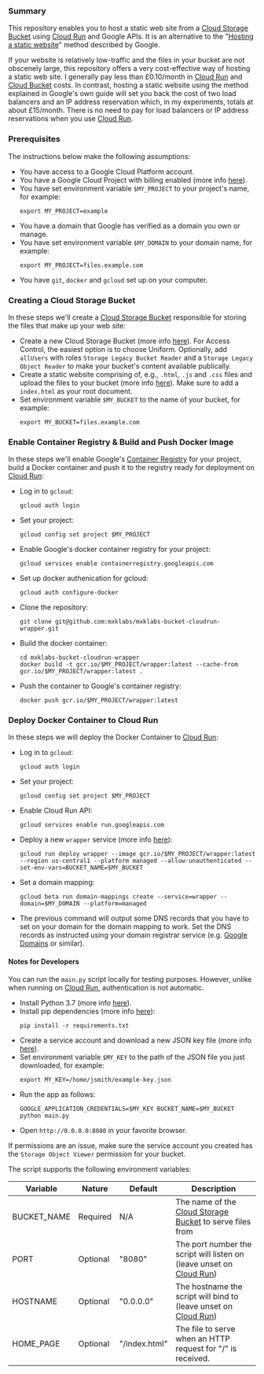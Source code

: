 ### Summary

This repository enables you to host a static web site from a [Cloud Storage Bucket](https://cloud.google.com/storage/) using [Cloud Run](https://cloud.google.com/compute/cloud-run) and Google APIs. It is an alternative to the "[Hosting a static website]([tutorials](https://cloud.google.com/storage/docs/hosting-static-website))" method described by Google.

If your website is relatively low-traffic and the files in your bucket are not obscenely large, this repository offers a very cost-effective way of hosting a static web site. I generally pay less than £0.10/month in [Cloud Run](https://cloud.google.com/compute/cloud-run) and [Cloud Bucket](https://cloud.google.com/storage/docs/creating-buckets) costs. In contrast, hosting a static website using the method explained in Google's own guide will set you back the cost of two load balancers and an IP address reservation which, in my experiments, totals at about £15/month. There is no need to pay for load balancers or IP address reservations when you use [Cloud Run](https://cloud.google.com/compute/cloud-run).

### Prerequisites

The instructions below make the following assumptions:

* You have access to a Google Cloud Platform account.
* You have a Google Cloud Project with billing enabled (more info [here](https://cloud.google.com/billing/docs/how-to/modify-project)). 
* You have set environment variable `$MY_PROJECT` to your project's name, for example:
  ```
  export MY_PROJECT=example
  ```
* You have a domain that Google has verified as a domain you own or manage.
* You have set environment variable `$MY_DOMAIN` to your domain name, for example:
  ```
  export MY_PROJECT=files.example.com
  ```
* You have `git`, `docker` and `gcloud` set up on your computer.

### Creating a Cloud Storage Bucket

In these steps we'll create a [Cloud Storage Bucket](https://cloud.google.com/storage/) responsible for storing the files that make up your web site:

* Create a new Cloud Storage Bucket (more info [here](https://cloud.google.com/storage/docs/creating-buckets)). For Access Control, the easiest option is to choose Uniform. Optionally, add `allUsers` with roles `Storage Legacy Bucket Reader` and a `Storage Legacy Object Reader` to make your bucket's content available publically.
* Create a static website comprising of, e.g., `.html`, `.js` and `.css` files and upload the files to your bucket (more info [here](https://cloud.google.com/storage/docs/uploading-objects)). Make sure to add a `index.html` as your root document.
* Set environment variable `$MY_BUCKET` to the name of your bucket, for example:
  ```
  export MY_BUCKET=files.example.com
  ```

### Enable Container Registry & Build and Push Docker Image

In these steps we'll enable Google's [Container Registry](https://cloud.google.com/container-registry) for your project, build a Docker container and push it to the registry ready for deployment on [Cloud Run](https://cloud.google.com/compute/cloud-run):

* Log in to `gcloud`:
  ```
  gcloud auth login
  ```
* Set your project:
  ```
  gcloud config set project $MY_PROJECT
  ```
* Enable Google's docker container registry for your project:
  ```
  gcloud services enable containerregistry.googleapis.com
  ```
* Set up docker authenication for gcloud:
  ```
  gcloud auth configure-docker
  ```
* Clone the repository:
  ```
  git clone git@github.com:mxklabs/mxklabs-bucket-cloudrun-wrapper.git
  ```

* Build the docker container:
  ```
  cd mxklabs-bucket-cloudrun-wrapper
  docker build -t gcr.io/$MY_PROJECT/wrapper:latest --cache-from gcr.io/$MY_PROJECT/wrapper:latest .
  ```

* Push the container to Google's container registry:
  ```
  docker push gcr.io/$MY_PROJECT/wrapper:latest
  ```

### Deploy Docker Container to Cloud Run

In these steps we will deploy the Docker Container to [Cloud Run](https://cloud.google.com/compute/cloud-run):

* Log in to `gcloud`:
  ```
  gcloud auth login
  ```
* Set your project:
  ```
  gcloud config set project $MY_PROJECT
  ```
* Enable Cloud Run API:
  ```
  gcloud services enable run.googleapis.com
  ```
* Deploy a new `wrapper` service (more info [here](https://cloud.google.com/sdk/gcloud/reference/run/deploy)):
  ```
  gcloud run deploy wrapper --image gcr.io/$MY_PROJECT/wrapper:latest --region us-central1 --platform managed --allow-unauthenticated --set-env-vars=BUCKET_NAME=$MY_BUCKET
  ```
* Set a domain mapping:
  ```
  gcloud beta run domain-mappings create --service=wrapper --domain=$MY_DOMAIN --platform=managed
  ```
* The previous command will output some DNS records that you have to set on your domain for the domain mapping to work. Set the DNS records as instructed using your domain registrar service (e.g. [Google Domains](https://domains.google.com/) or similar).

#### Notes for Developers

You can run the `main.py` script locally for testing purposes. However, unlike when running on [Cloud Run](https://cloud.google.com/compute/cloud-run), authentication is not automatic.

* Install Python 3.7 (more info [here](https://www.python.org/downloads/)).
* Install pip dependencies (more info [here](https://packaging.python.org/tutorials/installing-packages/)):
  ```
  pip install -r requirements.txt
  ```
* Create a service account and download a new JSON key file (more info [here](https://cloud.google.com/storage/docs/reference/libraries#client-libraries-install-python)).
* Set environment variable `$MY_KEY` to the path of the JSON file you just downloaded, for example:
  ```
  export MY_KEY=/home/jsmith/example-key.json
  ```
* Run the app as follows:
  ```
  GOOGLE_APPLICATION_CREDENTIALS=$MY_KEY BUCKET_NAME=$MY_BUCKET python main.py
  ```
* Open `http://0.0.0.0:8080` in your favorite browser.

If permissions are an issue, make sure the service account you created has the `Storage Object Viewer` permission for your bucket.

The script supports the following environment variables:

| Variable    | Nature      | Default     | Description |
| ----------- | ----------- | ----------- | ----------- |
| BUCKET_NAME | Required    | N/A         | The name of the [Cloud Storage Bucket](https://cloud.google.com/storage/) to serve files from  |
| PORT        | Optional    | "8080"      | The port number the script will listen on (leave unset on [Cloud Run](https://cloud.google.com/compute/cloud-run)) |
| HOSTNAME    | Optional    | "0.0.0.0"   | The hostname the script will bind to (leave unset on [Cloud Run](https://cloud.google.com/compute/cloud-run)) |
| HOME_PAGE    | Optional    | "/index.html"   | The file to serve when an HTTP request for "/" is received. |
